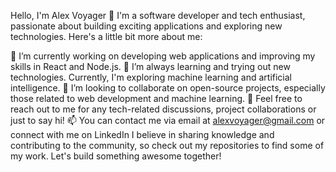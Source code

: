 Hello, I'm Alex Voyager 👋
I'm a software developer and tech enthusiast, passionate about building exciting applications and exploring new technologies. Here's a little bit more about me:

🔭 I’m currently working on developing web applications and improving my skills in React and Node.js.
🌱 I’m always learning and trying out new technologies. Currently, I'm exploring machine learning and artificial intelligence.
👯 I’m looking to collaborate on open-source projects, especially those related to web development and machine learning.
💬 Feel free to reach out to me for any tech-related discussions, project collaborations or just to say hi!
📫 You can contact me via email at alexvoyager@gmail.com or connect with me on LinkedIn
I believe in sharing knowledge and contributing to the community, so check out my repositories to find some of my work. Let's build something awesome together!
